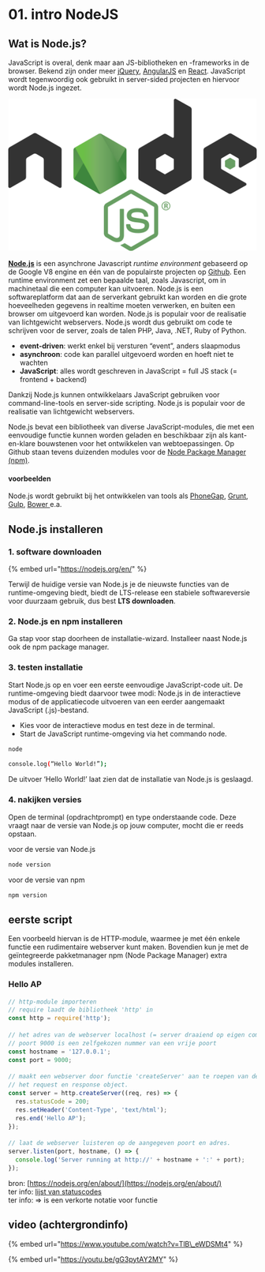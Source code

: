 # 01. intro NodeJS

## Wat is Node.js?

JavaScript is overal, denk maar aan JS-bibliotheken en -frameworks in de browser. Bekend zijn onder meer [jQuery](https://jquery.com/), [AngularJS](https://angularjs.org/) en [React](https://reactjs.org/). JavaScript wordt tegenwoordig ook gebruikt in server-sided projecten en hiervoor wordt Node.js ingezet. 

![](../.gitbook/assets/node.png)

[**Node.js**](https://nodejs.org/en/) is een asynchrone Javascript _runtime environment_ gebaseerd op de Google V8 engine en één van de populairste projecten op [Github](https://github.com/).  Een runtime environment zet een bepaalde taal, zoals Javascript, om in machinetaal die een computer kan uitvoeren. Node.js is een softwareplatform dat aan de serverkant gebruikt kan worden en die grote hoeveelheden gegevens in realtime moeten verwerken, en buiten een browser om uitgevoerd kan worden. Node.js is populair voor de realisatie van lichtgewicht webservers. Node.js wordt dus gebruikt om code te schrijven voor de server, zoals de talen PHP, Java, .NET, Ruby of Python. 

* **event-driven**: werkt enkel bij versturen “event”, anders slaapmodus
* **asynchroon**: code kan parallel uitgevoerd worden en hoeft niet te wachten
* **JavaScript**: alles wordt geschreven in JavaScript = full JS stack \(= frontend + backend\)

Dankzij Node.js kunnen ontwikkelaars JavaScript gebruiken voor command-line-tools en server-side scripting. Node.js is populair voor de realisatie van lichtgewicht webservers.  
  
Node.js bevat een bibliotheek van diverse JavaScript-modules, die met een eenvoudige functie kunnen worden geladen en beschikbaar zijn als kant-en-klare bouwstenen voor het ontwikkelen van webtoepassingen. Op Github staan tevens duizenden modules voor de [Node Package Manager \(npm\)](https://www.npmjs.com/). 

#### voorbeelden

Node.js wordt gebruikt bij het ontwikkelen van tools als [PhoneGap](https://phonegap.com/), [Grunt](https://gruntjs.com/), [Gulp](https://gulpjs.com/), [Bower ](https://bower.io/)e.a. 

## Node.js installeren

### 1. software downloaden

{% embed url="https://nodejs.org/en/" %}

Terwijl de huidige versie van Node.js je de nieuwste functies van de runtime-omgeving biedt, biedt de LTS-release een stabiele softwareversie voor duurzaam gebruik, dus best **LTS downloaden**.

### **2. Node.js en npm installeren**

Ga stap voor stap doorheen de installatie-wizard. Installeer naast Node.js ook de npm package manager.

### 3. testen installatie

Start Node.js op en voer een eerste eenvoudige JavaScript-code uit. De runtime-omgeving biedt daarvoor twee modi: Node.js in de interactieve modus of de applicatiecode uitvoeren van een eerder aangemaakt JavaScript \(.js\)-bestand. 

* Kies voor de interactieve modus en test deze in de terminal.
* Start de JavaScript runtime-omgeving via het commando node.

```bash
node
```

```bash
console.log(“Hello World!”);
```

De uitvoer ‘Hello World!’ laat zien dat de installatie van Node.js is geslaagd.

### 4. nakijken versies

Open de terminal \(opdrachtprompt\) en type onderstaande code. Deze vraagt naar de versie van Node.js op jouw computer, mocht die er reeds opstaan.

voor de versie van Node.js

```bash
node version
```

voor de versie van npm

```bash
npm version
```

## eerste script

Een voorbeeld hiervan is de HTTP-module, waarmee je met één enkele functie een rudimentaire webserver kunt maken. Bovendien kun je met de geïntegreerde pakketmanager npm \(Node Package Manager\) extra modules installeren.

### Hello AP

```javascript
// http-module importeren
// require laadt de bibliotheek 'http' in
const http = require('http');

// het adres van de webserver localhost (= server draaiend op eigen computer)
// poort 9000 is een zelfgekozen nummer van een vrije poort
const hostname = '127.0.0.1';
const port = 9000;

// maakt een webserver door functie 'createServer' aan te roepen van de 'http'-bibliotheek. Neemt een handler methode aan met 2 parameters:
// het request en response object.
const server = http.createServer((req, res) => {
  res.statusCode = 200;
  res.setHeader('Content-Type', 'text/html');
  res.end('Hello AP');
});

// laat de webserver luisteren op de aangegeven poort en adres.
server.listen(port, hostname, () => {
  console.log('Server running at http://' + hostname + ':' + port);
});
```

bron: [https://nodejs.org/en/about/](https://nodejs.org/en/about/)  
ter info: [lijst van statuscodes](https://nl.wikipedia.org/wiki/Lijst_van_HTTP-statuscodes)  
ter info: =&gt; is een verkorte notatie voor functie

## video \(achtergrondinfo\)

{% embed url="https://www.youtube.com/watch?v=TlB\_eWDSMt4" %}

{% embed url="https://youtu.be/gG3pytAY2MY" %}



